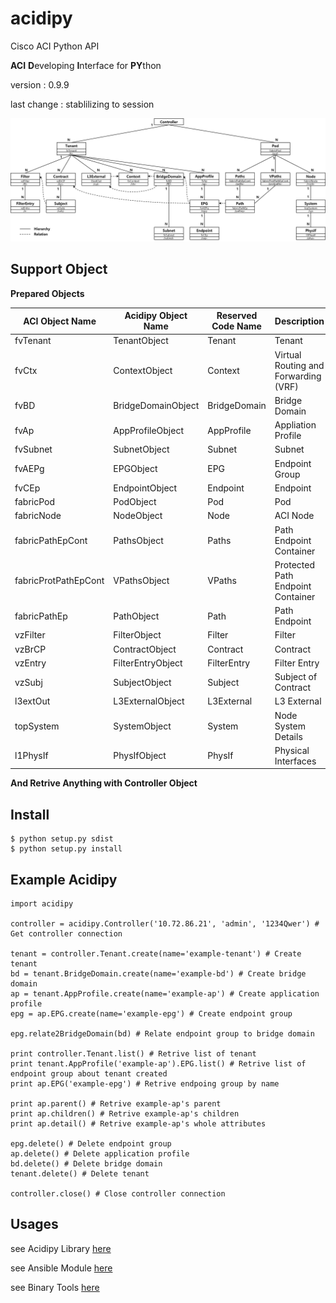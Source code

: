 # acidipy
Cisco ACI Python API

**ACI** **D**eveloping **I**nterface for **PY**thon

version : 0.9.9

last change : stablilizing to session

![Relations](./doc/Relation.png)

## Support Object

**Prepared Objects**

| ACI Object Name | Acidipy Object Name | Reserved Code Name | Description |
|-----------------|---------------------|--------------------|-------------|
| fvTenant | TenantObject | Tenant | Tenant |
| fvCtx | ContextObject | Context | Virtual Routing and Forwarding (VRF) |
| fvBD | BridgeDomainObject | BridgeDomain | Bridge Domain |
| fvAp | AppProfileObject | AppProfile | Appliation Profile |
| fvSubnet | SubnetObject | Subnet | Subnet |
| fvAEPg | EPGObject | EPG | Endpoint Group |
| fvCEp | EndpointObject | Endpoint | Endpoint |
| fabricPod | PodObject | Pod | Pod |
| fabricNode | NodeObject | Node | ACI Node |
| fabricPathEpCont | PathsObject | Paths | Path Endpoint Container |
| fabricProtPathEpCont | VPathsObject | VPaths | Protected Path Endpoint Container |
| fabricPathEp | PathObject | Path | Path Endpoint |
| vzFilter | FilterObject | Filter | Filter |
| vzBrCP | ContractObject | Contract | Contract |
| vzEntry | FilterEntryObject | FilterEntry | Filter Entry |
| vzSubj | SubjectObject | Subject | Subject of Contract |
| l3extOut | L3ExternalObject | L3External | L3 External |
| topSystem | SystemObject | System | Node System Details |
| l1PhysIf | PhysIfObject | PhysIf | Physical Interfaces |

**And Retrive Anything with Controller Object**

## Install

	$ python setup.py sdist
	$ python setup.py install

## Example Acidipy

	import acidipy
	
	controller = acidipy.Controller('10.72.86.21', 'admin', '1234Qwer') # Get controller connection
	
	tenant = controller.Tenant.create(name='example-tenant') # Create tenant
	bd = tenant.BridgeDomain.create(name='example-bd') # Create bridge domain
	ap = tenant.AppProfile.create(name='example-ap') # Create application profile
	epg = ap.EPG.create(name='example-epg') # Create endpoint group
	
	epg.relate2BridgeDomain(bd) # Relate endpoint group to bridge domain
	
	print controller.Tenant.list() # Retrive list of tenant
	print tenant.AppProfile('example-ap').EPG.list() # Retrive list of endpoint group about tenant created
	print ap.EPG('example-epg') # Retrive endpoing group by name
	
	print ap.parent() # Retrive example-ap's parent
	print ap.children() # Retrive example-ap's children
	print ap.detail() # Retrive example-ap's whole attributes
	
	epg.delete() # Delete endpoint group
	ap.delete() # Delete application profile
	bd.delete() # Delete bridge domain
	tenant.delete() # Delete tenant
	
	controller.close() # Close controller connection

## Usages

see Acidipy Library [here](doc/usages_acidipy.md)

see Ansible Module [here](doc/usages_ansible.md)

see Binary Tools [here](doc/usages_bintools.md)
